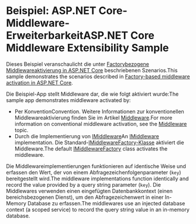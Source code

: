 # <a name="aspnet-core-middleware-extensibility-sample"></a><span data-ttu-id="f64a3-101">Beispiel: ASP.NET Core-Middleware-Erweiterbarkeit</span><span class="sxs-lookup"><span data-stu-id="f64a3-101">ASP.NET Core Middleware Extensibility Sample</span></span>

<span data-ttu-id="f64a3-102">Dieses Beispiel veranschaulicht die unter [Factorybezogene Middlewareaktivierung in ASP.NET Core](https://docs.microsoft.com/aspnet/core/fundamentals/middleware/middleware-extensibility) beschriebenen Szenarios.</span><span class="sxs-lookup"><span data-stu-id="f64a3-102">This sample demonstrates the scenarios described in [Factory-based middleware activation in ASP.NET Core](https://docs.microsoft.com/aspnet/core/fundamentals/middleware/middleware-extensibility).</span></span>

<span data-ttu-id="f64a3-103">Die Beispiel-App stellt Middleware dar, die wie folgt aktiviert wurde:</span><span class="sxs-lookup"><span data-stu-id="f64a3-103">The sample app demonstrates middleware activated by:</span></span>

* <span data-ttu-id="f64a3-104">Per Konvention</span><span class="sxs-lookup"><span data-stu-id="f64a3-104">Convention.</span></span> <span data-ttu-id="f64a3-105">Weitere Informationen zur konventionellen Middlewareaktivierung finden Sie im Artikel [Middleware](https://docs.microsoft.com/aspnet/core/fundamentals/middleware/).</span><span class="sxs-lookup"><span data-stu-id="f64a3-105">For more information on conventional middleware activation, see the [Middleware](https://docs.microsoft.com/aspnet/core/fundamentals/middleware/) topic.</span></span>
* <span data-ttu-id="f64a3-106">Durch die Implementierung von [IMiddleware](https://docs.microsoft.com/dotnet/api/microsoft.aspnetcore.http.imiddleware)</span><span class="sxs-lookup"><span data-stu-id="f64a3-106">An [IMiddleware](https://docs.microsoft.com/dotnet/api/microsoft.aspnetcore.http.imiddleware) implementation.</span></span> <span data-ttu-id="f64a3-107">Die Standard-[IMiddlewareFactory-Klasse](https://docs.microsoft.com/dotnet/api/microsoft.aspnetcore.http.imiddlewarefactory) aktiviert die Middleware.</span><span class="sxs-lookup"><span data-stu-id="f64a3-107">The default [IMiddlewareFactory](https://docs.microsoft.com/dotnet/api/microsoft.aspnetcore.http.imiddlewarefactory) class activates the middleware.</span></span>

<span data-ttu-id="f64a3-108">Die Middlewareimplementierungen funktionieren auf identische Weise und erfassen den Wert, der von einem Abfragezeichenfolgenparameter (`key`) bereitgestellt wird.</span><span class="sxs-lookup"><span data-stu-id="f64a3-108">The middleware implementations function identically and record the value provided by a query string parameter (`key`).</span></span> <span data-ttu-id="f64a3-109">Die Middlewares verwenden einen eingefügten Datenbankkontext (einen bereichsbezogenen Dienst), um den Abfragezeichenwert in einer In-Memory Database zu erfassen.</span><span class="sxs-lookup"><span data-stu-id="f64a3-109">The middlewares use an injected database context (a scoped service) to record the query string value in an in-memory database.</span></span>
